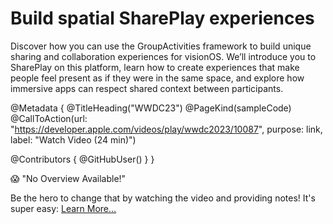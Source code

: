 # Build spatial SharePlay experiences

Discover how you can use the GroupActivities framework to build unique sharing and collaboration experiences for visionOS. We’ll introduce you to SharePlay on this platform, learn how to create experiences that make people feel present as if they were in the same space, and explore how immersive apps can respect shared context between participants.

@Metadata {
   @TitleHeading("WWDC23")
   @PageKind(sampleCode)
   @CallToAction(url: "https://developer.apple.com/videos/play/wwdc2023/10087", purpose: link, label: "Watch Video (24 min)")

   @Contributors {
      @GitHubUser(<replace this with your GitHub handle>)
   }
}

😱 "No Overview Available!"

Be the hero to change that by watching the video and providing notes! It's super easy:
 [Learn More…](https://wwdcnotes.com/documentation/wwdcnotes/contributing)
